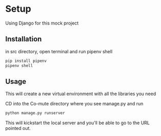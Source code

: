 # Setup

Using Django for this mock project

## Installation

in src directory, open terminal and run pipenv shell

```bash
pip install pipenv
pipenv shell
```

## Usage
This will create a new virtual environment with all the libraries you need

CD into the Co-mute directory where you see manage.py and run
```bash
python manage.py runserver
```
This will kickstart the local server and you'll be able to go to the URL pointed out.